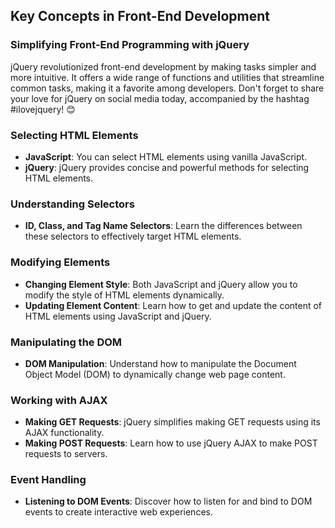 ## Key Concepts in Front-End Development

### Simplifying Front-End Programming with jQuery

jQuery revolutionized front-end development by making tasks simpler and more intuitive. It offers a wide range of functions and utilities that streamline common tasks, making it a favorite among developers. Don't forget to share your love for jQuery on social media today, accompanied by the hashtag #ilovejquery! 😊

### Selecting HTML Elements

- **JavaScript**: You can select HTML elements using vanilla JavaScript.
- **jQuery**: jQuery provides concise and powerful methods for selecting HTML elements.

### Understanding Selectors

- **ID, Class, and Tag Name Selectors**: Learn the differences between these selectors to effectively target HTML elements.

### Modifying Elements

- **Changing Element Style**: Both JavaScript and jQuery allow you to modify the style of HTML elements dynamically.
- **Updating Element Content**: Learn how to get and update the content of HTML elements using JavaScript and jQuery.

### Manipulating the DOM

- **DOM Manipulation**: Understand how to manipulate the Document Object Model (DOM) to dynamically change web page content.

### Working with AJAX

- **Making GET Requests**: jQuery simplifies making GET requests using its AJAX functionality.
- **Making POST Requests**: Learn how to use jQuery AJAX to make POST requests to servers.

### Event Handling

- **Listening to DOM Events**: Discover how to listen for and bind to DOM events to create interactive web experiences.
